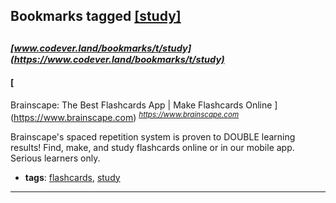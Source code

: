## Bookmarks tagged [[study]](https://www.codever.land/search?q=[study])

_<sup><sup>[www.codever.land/bookmarks/t/study](https://www.codever.land/bookmarks/t/study)</sup></sup>_
---
#### [
Brainscape: The Best Flashcards App | Make Flashcards Online
](https://www.brainscape.com)
_<sup>https://www.brainscape.com</sup>_

Brainscape's spaced repetition system is proven to DOUBLE learning results! Find, make, and study flashcards online or in our mobile app. Serious learners only.
* **tags**: [flashcards](../tagged/flashcards.md), [study](../tagged/study.md)
---
